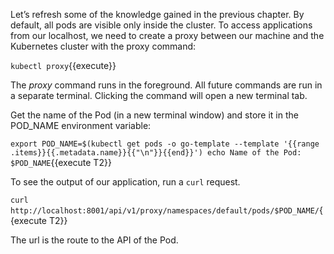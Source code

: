 Let’s refresh some of the knowledge gained in the previous chapter. By default, all pods are visible only inside the cluster. To access applications from our localhost, we need to create a proxy between our machine and the Kubernetes cluster with the proxy command:

`kubectl proxy`{{execute}}

The _proxy_ command runs in the foreground. All future commands are run in a separate terminal. Clicking the command will open a new terminal tab.

Get the name of the Pod (in a new terminal window) and store it in the POD_NAME environment variable:

`export POD_NAME=$(kubectl get pods -o go-template --template '{{range .items}}{{.metadata.name}}{{"\n"}}{{end}}')
echo Name of the Pod: $POD_NAME`{{execute T2}}

To see the output of our application, run a `curl` request.

`curl http://localhost:8001/api/v1/proxy/namespaces/default/pods/$POD_NAME/`{{execute T2}}

The url is the route to the API of the Pod.
